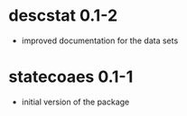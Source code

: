 # descstat 0.1-2

* improved documentation for the data sets

# statecoaes 0.1-1

* initial version of the package

